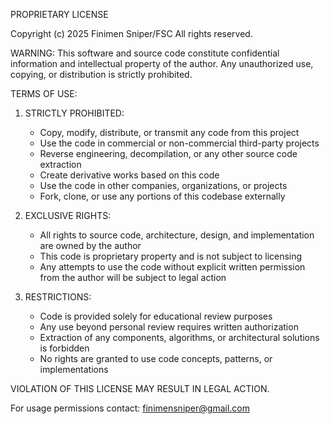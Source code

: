 PROPRIETARY LICENSE

Copyright (c) 2025 Finimen Sniper/FSC All rights reserved.

WARNING: This software and source code constitute confidential information 
and intellectual property of the author. Any unauthorized use, copying, 
or distribution is strictly prohibited.

TERMS OF USE:

1. STRICTLY PROHIBITED:
   - Copy, modify, distribute, or transmit any code from this project
   - Use the code in commercial or non-commercial third-party projects
   - Reverse engineering, decompilation, or any other source code extraction
   - Create derivative works based on this code
   - Use the code in other companies, organizations, or projects
   - Fork, clone, or use any portions of this codebase externally

2. EXCLUSIVE RIGHTS:
   - All rights to source code, architecture, design, and implementation are owned by the author
   - This code is proprietary property and is not subject to licensing
   - Any attempts to use the code without explicit written permission from the author
     will be subject to legal action

3. RESTRICTIONS:
   - Code is provided solely for educational review purposes
   - Any use beyond personal review requires written authorization
   - Extraction of any components, algorithms, or architectural solutions is forbidden
   - No rights are granted to use code concepts, patterns, or implementations

VIOLATION OF THIS LICENSE MAY RESULT IN LEGAL ACTION.

For usage permissions contact: finimensniper@gmail.com
